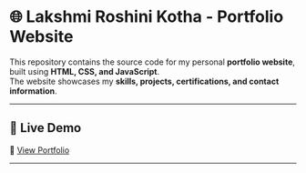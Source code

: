 # 🌐 Lakshmi Roshini Kotha - Portfolio Website

This repository contains the source code for my personal **portfolio website**, built using **HTML, CSS, and JavaScript**.  
The website showcases my **skills, projects, certifications, and contact information**.

---

## 🚀 Live Demo
🔗 [View Portfolio](https://<lakshmiroshinikotha>.github.io/<My-Portfolio>/)

---

